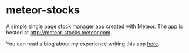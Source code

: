 # meteor-stocks

A simple single page stock manager app created with Meteor. The app is hosted at
http://meteor-stocks.meteor.com.

You can read a blog about my experience writing this app [here](http://blog.scottlogic.com/2015/07/14/meteor.html).
